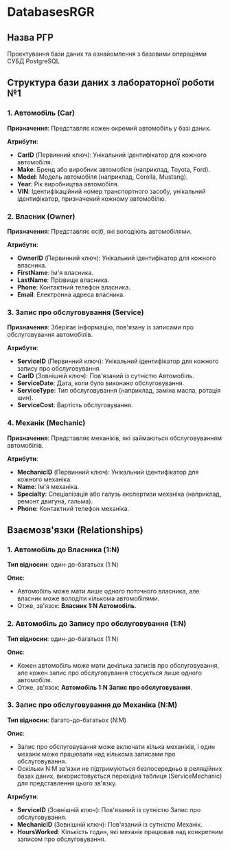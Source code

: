 # DatabasesRGR

## Назва РГР
Проектування бази даних та ознайомлення з базовими операціями СУБД PostgreSQL

## Структура бази даних з лабораторної роботи №1

### 1. Автомобіль (Car)
**Призначення**: Представляє кожен окремий автомобіль у базі даних.

**Атрибути**:
- **CarID** (Первинний ключ): Унікальний ідентифікатор для кожного автомобіля.
- **Make**: Бренд або виробник автомобіля (наприклад, Toyota, Ford).
- **Model**: Модель автомобіля (наприклад, Corolla, Mustang).
- **Year**: Рік виробництва автомобіля.
- **VIN**: Ідентифікаційний номер транспортного засобу, унікальний ідентифікатор, призначений кожному автомобілю.

### 2. Власник (Owner)
**Призначення**: Представляє осіб, які володіють автомобілями.

**Атрибути**:
- **OwnerID** (Первинний ключ): Унікальний ідентифікатор для кожного власника.
- **FirstName**: Ім'я власника.
- **LastName**: Прізвище власника.
- **Phone**: Контактний телефон власника.
- **Email**: Електронна адреса власника.

### 3. Запис про обслуговування (Service)
**Призначення**: Зберігає інформацію, пов'язану із записами про обслуговування автомобілів.

**Атрибути**:
- **ServiceID** (Первинний ключ): Унікальний ідентифікатор для кожного запису про обслуговування.
- **CarID** (Зовнішній ключ): Пов'язаний із сутністю Автомобіль.
- **ServiceDate**: Дата, коли було виконано обслуговування.
- **ServiceType**: Тип обслуговування (наприклад, заміна масла, ротація шин).
- **ServiceCost**: Вартість обслуговування.

### 4. Механік (Mechanic)
**Призначення**: Представляє механіків, які займаються обслуговуванням автомобілів.

**Атрибути**:
- **MechanicID** (Первинний ключ): Унікальний ідентифікатор для кожного механіка.
- **Name**: Ім'я механіка.
- **Specialty**: Спеціалізація або галузь експертизи механіка (наприклад, ремонт двигуна, гальма).
- **Phone**: Контактний телефон механіка.

## Взаємозв'язки (Relationships)

### 1. Автомобіль до Власника (1:N)
**Тип відносин**: один-до-багатьох (1:N)

**Опис**: 
- Автомобіль може мати лише одного поточного власника, але власник може володіти кількома автомобілями.
- Отже, зв'язок: **Власник 1:N Автомобіль**.

### 2. Автомобіль до Запису про обслуговування (1:N)
**Тип відносин**: один-до-багатьох (1:N)

**Опис**: 
- Кожен автомобіль може мати декілька записів про обслуговування, але кожен запис про обслуговування стосується лише одного автомобіля.
- Отже, зв'язок: **Автомобіль 1:N Запис про обслуговування**.

### 3. Запис про обслуговування до Механіка (N:M)
**Тип відносин**: багато-до-багатьох (N:M)

**Опис**: 
- Запис про обслуговування може включати кілька механіків, і один механік може працювати над кількома записами про обслуговування.
- Оскільки N:M зв'язки не підтримуються безпосередньо в реляційних базах даних, використовується перехідна таблиця (ServiceMechanic) для представлення цього зв'язку.

**Атрибути**:
- **ServiceID** (Зовнішній ключ): Пов'язаний із сутністю Запис про обслуговування.
- **MechanicID** (Зовнішній ключ): Пов'язаний із сутністю Механік.
- **HoursWorked**: Кількість годин, які механік працював над конкретним записом про обслуговування.
